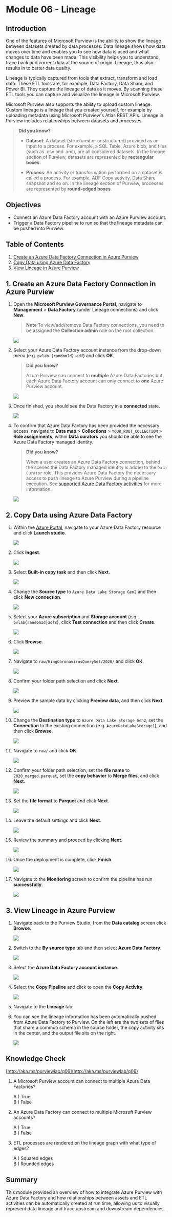 # Module 06 - Lineage

## Introduction

One of the features of Microsoft Purview is the ability to show the lineage between datasets created by data processes. Data lineage shows how data moves over time and enables you to see how data is used and what changes to data have been made. This visibility helps you to understand, trace back and correct data at the source of origin. Lineage, thus also results in to better data quality.

Lineage is typically captured from tools that extract, transform and load data. These ETL tools are, for example, Data Factory, Data Share, and Power BI. They capture the lineage of data as it moves. By scanning these ETL tools you can capture and visualize the lineage in Microsoft Purview.

Microsoft Purview also supports the ability to upload custom lineage. Custom lineage is a lineage that you created yourself, for example by uploading metadata using  Microsoft Purview's Atlas REST APIs. Lineage in Purview includes relationships between datasets and processes.

> **Did you know?**
>
> * **Dataset**: A dataset (structured or unstructured) provided as an input to a process. For example, a SQL Table, Azure blob, and files (such as .csv and .xml), are all considered datasets. In the lineage section of Purview, datasets are represented by **rectangular boxes**.
>
> * **Process**: An activity or transformation performed on a dataset is called a process. For example, ADF Copy activity, Data Share snapshot and so on. In the lineage section of Purview, processes are represented by **round-edged boxes**.


## Objectives

* Connect an Azure Data Factory account with an Azure Purview account.
* Trigger a Data Factory pipeline to run so that the lineage metadata can be pushed into Purview.

## Table of Contents

1. [Create an Azure Data Factory Connection in Azure Purview](#1-create-an-azure-data-factory-connection-in-azure-purview)
2. [Copy Data using Azure Data Factory](#2-copy-data-using-azure-data-factory)
3. [View Lineage in Azure Purview](#3-view-lineage-in-azure-purview)

## 1. Create an Azure Data Factory Connection in Azure Purview

1. Open the **Microsoft Purview Governance Portal**, navigate to **Management** > **Data Factory** (under Lineage connections) and click **New**.

    > **Note**:To view/add/remove Data Factory connections, you need to be assigned the **Collection admin** role on the root collection.

    ![](../images/module06/m6tsk1stp1.png)

2. Select your Azure Data Factory account instance from the drop-down menu (e.g. `pvlab-{randomId}-adf`) and click **OK**.

    > **Did you know?**
    >
    > Azure Purview can connect to **multiple** Azure Data Factories but each Azure Data Factory account can only connect to **one** Azure Purview account.

    ![](../images/module06/06.07-purview-adf.png)

3. Once finished, you should see the Data Factory in a **connected** state.

    ![](../images/module06/M6-T1-S3.png)

4. To confirm that Azure Data Factory has been provided the necessary access, navigate to **Data map** > **Collections** > `YOUR_ROOT_COLLECTION` > **Role assignments**, within **Data curators** you should be able to see the Azure Data Factory managed identity.

    >**Did you know?**
    >
    > When a user creates an Azure Data Factory connection, behind the scenes the Data Factory managed identity is added to the `Data Curator` role. This provides Azure Data Factory the necessary access to push lineage to Azure Purview during a pipeline execution. See [supported Azure Data Factory activities](https://docs.microsoft.com/en-us/azure/purview/how-to-link-azure-data-factory#supported-azure-data-factory-activities) for more information.

    ![](../images/module06/m6tsk1stp4.png)

## 2. Copy Data using Azure Data Factory

1. Within the [Azure Portal](https://portal.azure.com), navigate to your Azure Data Factory resource and click **Launch studio**.

    ![](../images/module06/img.png)

2. Click **Ingest**.

    ![](../images/module06/06.10-adf-copywizard.png)

3. Select **Built-in copy task** and then click **Next**.

    ![](../images/module06/06.11-adf-pipelinename.png)

4. Change the **Source type** to `Azure Data Lake Storage Gen2` and then click **New connection**.
    
    ![](../images/module06/06.12-adf-sourceconn.png)

5. Select your **Azure subscription** and **Storage account** (e.g. `pvlab{randomId}adls`), click **Test connection** and then click **Create**.

    ![](../images/module06/06.14-adf-linkedservice.png)

8. Click **Browse**.

    ![](../images/module06/06.16-adf-browse.png)

9. Navigate to `raw/BingCoronavirusQuerySet/2020/` and click **OK**.
    
    ![](../images/module06/06.17-adf-choose.png)

10. Confirm your folder path selection and click **Next**.

    ![](../images/module06/06.18-adf-input.png)

11. Preview the sample data by clicking **Preview data**, and then click **Next**.
    
    ![](../images/module06/06.19-adf-preview.png)

13. Change the **Destination type** to `Azure Data Lake Storage Gen2`, set the **Connection** to the existing connection (e.g. `AzureDataLakeStorage1`), and then click **Browse**.

    ![](../images/module06/06.21-adf-browseoutput.png)

14. Navigate to `raw/` and click **OK**.

    ![](../images/module06/06.22-adf-chooseoutput.png)

15. Confirm your folder path selection, set the **file name** to `2020_merged.parquet`, set the **copy behavior** to **Merge files**, and click **Next**.

    ![](../images/module06/06.23-adf-merge.png)

16. Set the **file format** to **Parquet** and click **Next**.

    ![](../images/module06/06.24-adf-format.png)

17. Leave the default settings and click **Next**.

    ![](../images/module06/06.25-adf-settings.png)

18. Review the summary and proceed by clicking **Next**.

    ![](../images/module06/06.26-adf-summary.png)

19. Once the deployment is complete, click **Finish**.

    ![](../images/module06/06.27-adf-finish.png)

20. Navigate to the **Monitoring** screen to confirm the pipeline has run **successfully**.

    ![](../images/module06/06.28-adf-monitor.png)

## 3. View Lineage in Azure Purview

1. Navigate back to the Purview Studio, from the **Data catalog** screen click **Browse**.

    ![](../images/module06/m6tsk3stp1.1.png)

2. Switch to the **By source type** tab and then select **Azure Data Factory**.

    ![](../images/module06/m6tsk3stp2.png)

3. Select the **Azure Data Factory account instance**.

    ![](../images/module06/m6tsk3stp3.png)

4. Select the **Copy Pipeline** and click to open the **Copy Activity**.
    
    ![](../images/module06/m6tsk3stp4.png)

5. Navigate to the **Lineage** tab.

6. You can see the lineage information has been automatically pushed from Azure Data Factory to Purview. On the left are the two sets of files that share a common schema in the source folder, the copy activity sits in the center, and the output file sits on the right.

    ![](../images/module06/m6tsk3st5.png)

## Knowledge Check
[http://aka.ms/purviewlab/q06](http://aka.ms/purviewlab/q06)

1. A Microsoft Purview account can connect to multiple Azure Data Factories?

    A ) True  
    B ) False

2. An Azure Data Factory can connect to multiple Microsoft Purview accounts?

    A ) True  
    B ) False  

3. ETL processes are rendered on the lineage graph with what type of edges?

    A ) Squared edges  
    B ) Rounded edges  

## Summary

This module provided an overview of how to integrate Azure Purview with Azure Data Factory and how relationships between assets and ETL activities can be automatically created at run time, allowing us to visually represent data lineage and trace upstream and downstream dependencies.
